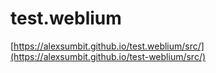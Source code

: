 # test.weblium


[https://alexsumbit.github.io/test.weblium/src/](https://alexsumbit.github.io/test-weblium/src/)
